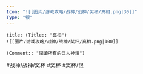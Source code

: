 ```yaml
---
Icon: "![[图片/游戏攻略/战神/战神/奖杯/真相.png|30]]"
Type: "银"
---
```

```ad-common-silver-trophy
title: (Title:: "真相")
![[图片/游戏攻略/战神/战神/奖杯/真相.png|100]]

(Comment:: "閱讀所有的巨人神壇")
```

#战神/战神/奖杯 #奖杯 #奖杯/银
